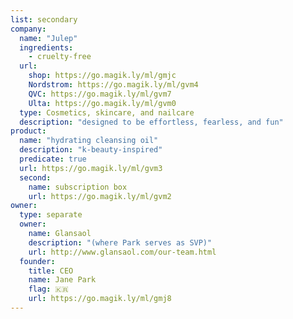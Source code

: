 ```yaml
---
list: secondary
company:
  name: "Julep"
  ingredients:
    - cruelty-free
  url:
    shop: https://go.magik.ly/ml/gmjc
    Nordstrom: https://go.magik.ly/ml/gvm4
    QVC: https://go.magik.ly/ml/gvm7
    Ulta: https://go.magik.ly/ml/gvm0
  type: Cosmetics, skincare, and nailcare
  description: "designed to be effortless, fearless, and fun"
product:
  name: "hydrating cleansing oil"
  description: "k-beauty-inspired"
  predicate: true
  url: https://go.magik.ly/ml/gvm3
  second:
    name: subscription box
    url: https://go.magik.ly/ml/gvm2
owner:
  type: separate
  owner:
    name: Glansaol
    description: "(where Park serves as SVP)"
    url: http://www.glansaol.com/our-team.html
  founder:
    title: CEO
    name: Jane Park
    flag: 🇰🇷
    url: https://go.magik.ly/ml/gmj8
---
```

